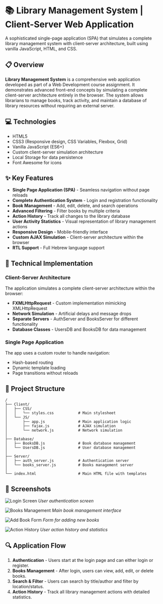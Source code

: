 # 📚 Library Management System | Client-Server Web Application

A sophisticated single-page application (SPA) that simulates a complete library management system with client-server architecture, built using vanilla JavaScript, HTML, and CSS.

## 📋 Overview

**Library Management System** is a comprehensive web application developed as part of a Web Development course assignment. It demonstrates advanced front-end concepts by simulating a complete client-server architecture entirely in the browser. The system allows librarians to manage books, track activity, and maintain a database of library resources without requiring an external server.

## 💻 Technologies

- HTML5
- CSS3 (Responsive design, CSS Variables, Flexbox, Grid)
- Vanilla JavaScript (ES6+)
- Custom client-server simulation architecture
- Local Storage for data persistence
- Font Awesome for icons

## ✨ Key Features

- **Single Page Application (SPA)** - Seamless navigation without page reloads
- **Complete Authentication System** - Login and registration functionality
- **Book Management** - Add, edit, delete, and search operations
- **Advanced Filtering** - Filter books by multiple criteria
- **Action History** - Track all changes to the library database
- **User Activity Statistics** - Visual representation of library management actions
- **Responsive Design** - Mobile-friendly interface
- **Custom AJAX Simulation** - Client-server architecture within the browser
- **RTL Support** - Full Hebrew language support

## 🔧 Technical Implementation

### Client-Server Architecture
The application simulates a complete client-server architecture within the browser:

- **FXMLHttpRequest** - Custom implementation mimicking XMLHttpRequest
- **Network Simulation** - Artificial delays and message drops
- **Separate Servers** - AuthServer and BooksServer for different functionality
- **Database Classes** - UsersDB and BooksDB for data management

### Single Page Application
The app uses a custom router to handle navigation:
- Hash-based routing
- Dynamic template loading
- Page transitions without reloads

## 📁 Project Structure

```
/
├── Client/
│   ├── CSS/
│   │   └── styles.css           # Main stylesheet
│   └── JS/
│       ├── app.js               # Main application logic
│       ├── fajax.js             # AJAX simulation
│       └── network.js           # Network simulation
│
├── Database/
│   ├── BooksDB.js               # Book database management
│   └── UsersDB.js               # User database management
│
├── Server/
│   ├── auth_server.js           # Authentication server
│   └── books_server.js          # Books management server
│
└── index.html                   # Main HTML file with templates
```

## 📸 Screenshots

![Login Screen](screenshots/login.png)
*User authentication screen*

![Books Management](screenshots/books.png)
*Main book management interface*

![Add Book Form](screenshots/add-book.png)
*Form for adding new books*

![Action History](screenshots/history.png)
*User action history and statistics*



## 🔍 Application Flow

1. **Authentication** - Users start at the login page and can either login or register.
2. **Books Management** - After login, users can view, add, edit, or delete books.
3. **Search & Filter** - Users can search by title/author and filter by location/status.
4. **Action History** - Track all library management actions with detailed statistics.

